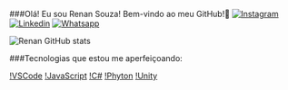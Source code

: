 ###Olá! Eu sou Renan Souza! Bem-vindo ao meu GitHub!👋
[![Instagram](https://img.shields.io/badge/Instagram-E4405F?style=for-the-badge&logo=instagram&logoColor=white)](https://www.instagram.com/devrenansouza?igsh=MTBnZnlyeXByaXRzZg==)
[![Linkedin](https://img.shields.io/badge/LinkedIn-0077B5?style=for-the-badge&logo=linkedin&logoColor=white)](https://www.linkedin.com/in/renan-carlos-0556871a8/)
[![Whatsapp](https://img.shields.io/badge/WhatsApp-25D366?style=for-the-badge&logo=whatsapp&logoColor=white)](https://wa.me/5518997690533?text=)

![Renan GitHub stats](https://github-readme-stats.vercel.app/api?username=DevRenanSouza&show_icons=true&theme=transparent)

###Tecnologias que estou me aperfeiçoando:

[!VSCode](https://img.shields.io/badge/Visual_Studio_Code-0078D4?style=for-the-badge&logo=visual%20studio%20code&logoColor=white)
[!JavaScript](https://img.shields.io/badge/JavaScript-F7DF1E?style=for-the-badge&logo=javascript&logoColor=black)
[!C#](https://img.shields.io/badge/C%23-239120?style=for-the-badge&logo=c-sharp&logoColor=white)
[!Phyton](https://img.shields.io/badge/Python-3776AB?style=for-the-badge&logo=python&logoColor=white)
[!Unity](https://img.shields.io/badge/Unity-100000?style=for-the-badge&logo=unity&logoColor=white)

